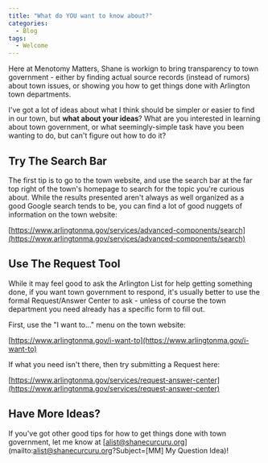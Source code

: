 ```yaml
---
title: "What do YOU want to know about?"
categories:
  - Blog
tags:
  - Welcome
---
```


Here at Menotomy Matters, Shane is workign to bring transparency to town 
government - either by finding actual source records (instead of rumors)
about town issues, or showing you how to get things done with Arlington
town departments.

I've got a lot of ideas about what I think should be simpler or easier to 
find in our town, but **what about your ideas**?  What are you interested 
in learning about town government, or what seemingly-simple task have 
you been wanting to do, but can't figure out how to do it?

## Try The Search Bar

The first tip is to go to the town website, and use the search bar at the 
far top right of the town's homepage to search
for the topic you're curious about.  While the results presented aren't 
always as well organized as a good Google search tends to be, you 
can find a lot of good nuggets of information on the town website:

[https://www.arlingtonma.gov/services/advanced-components/search](https://www.arlingtonma.gov/services/advanced-components/search)

## Use The Request Tool

While it may feel good to ask the Arlington List for help getting something 
done, if you want town government to respond, it's usually better to use 
the formal Request/Answer Center to ask - unless of course the town department 
you need already has a specific form to fill out.

First, use the "I want to..." menu on the town website:

[https://www.arlingtonma.gov/i-want-to](https://www.arlingtonma.gov/i-want-to)

If what you need isn't there, then try submitting a Request here:

[https://www.arlingtonma.gov/services/request-answer-center](https://www.arlingtonma.gov/services/request-answer-center)

## Have More Ideas?

If you've got other good tips for how to get things done with town 
government, let me know at [alist@shanecurcuru.org](mailto:alist@shanecurcuru.org?Subject=[MM] My Question Idea)!
